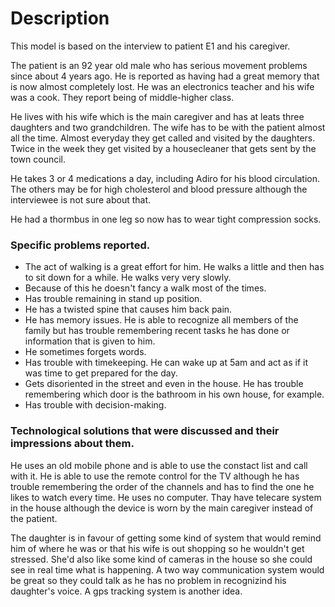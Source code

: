 # Description
This model is based on the interview to patient E1 and his caregiver.

The patient is an 92 year old male who has serious movement problems since about 4 years ago. He is reported as having had a great memory that is now almost completely lost. He was an electronics teacher and his wife was a cook. They report being of middle-higher class.

He lives with his wife which is the main caregiver and has at leats three daughters and two grandchildren. The wife has to be with the patient almost all the time. Almost everyday they get called and visited by the daughters. Twice in the week they get visited by a housecleaner that gets sent by the town council.

He takes 3 or 4 medications a day, including Adiro for his blood circulation. The others may be for high cholesterol and blood pressure although the interviewee is not sure about that.

He had a thormbus in one leg so now has to wear tight compression socks.


### Specific problems reported.
* The act of walking is a great effort for him. He walks a little and then has to sit down for a while. He walks very very slowly.
* Because of this he doesn't fancy a walk most of the times.
* Has trouble remaining in stand up position.
* He has a twisted spine that causes him back pain.
* He has memory issues. He is able to recognize all members of the family but has trouble remembering recent tasks he has done or information that is given to him.
* He sometimes forgets words.
* Has trouble with timekeeping. He can wake up at 5am and act as if it was time to get prepared for the day.
* Gets disoriented in the street and even in the house. He has trouble remembering which door is the bathroom in his own house, for example.
* Has trouble with decision-making.

### Technological solutions that were discussed and their impressions about them.

He uses an old mobile phone and is able to use the constact list and call with it. He is able to use the remote control for the TV although he has trouble remembering the order of the channels and has to find the one he likes to watch every time. He uses no computer. Thay have telecare system in the house although the device is worn by the main caregiver instead of the patient.

The daughter is in favour of getting some kind of system that would remind him 
of where he was or that his wife is out shopping so he wouldn't get stressed.
She'd also like some kind of cameras in the house so she could see in real time what is happening. A two way communication system would be great so they could talk as he has no problem in recognizind his daughter's voice. A gps tracking system is another idea.

